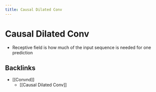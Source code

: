 ```yaml
---
title: Causal Dilated Conv
---
```


# Causal Dilated Conv
- Receptive field is how much of the input sequence is needed for one prediction







## Backlinks
* [[Convnd]]
	* [[Causal Dilated Conv]]

